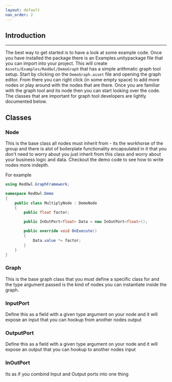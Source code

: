 ```yaml
---
layout: default
nav_order: 2
---
```


## Introduction
---

The best way to get started is to have a look at some example code.  Once you have installed the package there is an Examples.unitypackage file that you can import into your project.  This will create `Assets/Examples/RedOwl/DemoGraph` that has a simple arithmatic graph tool setup.  Start by clicking on the `DemoGraph.asset` file and opening the graph editor.  From there you can right click (in some empty space) to add more nodes or play around with the nodes that are there.  Once you are familiar with the graph tool and its node then you can start looking over the code.  The classes that are important for graph tool developers are lightly documented below.

## Classes

### Node

This is the base class all nodes must inherit from - its the workhorse of the group and there is alot of boilerplate functionality encapsulated in it that you don't need to worry about you just inherit from this class and worry about your business logic and data.  Checkout the demo code to see how to write nodes more indepth.

For example
```cs
using RedOwl.GraphFramework;

namespace RedOwl.Demo
{
    public class MultiplyNode : DemoNode
    {
        public float factor;

        public InOutPort<float> Data = new InOutPort<float>();

        public override void OnExecute()
        {
            Data.value *= factor;
        }
    }
}
```

### Graph<T>

This is the base graph class that you must define a specific class for and the type argument passed is the kind of nodes you can instantiate inside the graph.

### InputPort<T>

Define this as a field with a given type argument on your node and it will expose an input that you can hookup from another nodes output

### OutputPort<T>

Define this as a field with a given type argument on your node and it will expose an output that you can hookup to another nodes input

### InOutPort<T>

Its as if you combind Input and Output ports into one thing
